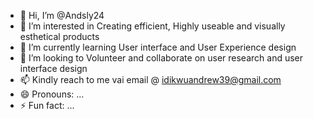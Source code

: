- 👋 Hi, I’m @Andsly24
- 👀 I’m interested in Creating efficient, Highly useable and visually esthetical products 
- 🌱 I’m currently learning User interface and User Experience design 
- 💞️ I’m looking to Volunteer and collaborate on user research and user interface design  
- 📫 Kindly reach to me vai email @ idikwuandrew39@gmail.com
- 😄 Pronouns: ...
- ⚡ Fun fact: ...

<!---
Andsly24/Andsly24 is a ✨ special ✨ repository because its `README.md` (this file) appears on your GitHub profile.
You can click the Preview link to take a look at your changes.
--->
